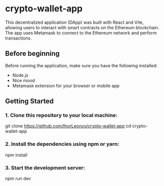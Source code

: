 # crypto-wallet-app

This decentralized application (DApp) was built with React and Vite, allowing users to interact with smart contracts on the Ethereum blockchain. 
The app uses Metamask to connect to the Ethereum network and perform transactions.

## Before beginning

Before running the application, make sure you have the following installed:

- Node.js
- Nice mood
- Metamask extension for your browser or mobile app

## Getting Started

### 1. Clone this repository to your local machine:

git clone https://github.com/IhorLeonov/crypto-wallet-app
cd crypto-wallet-app

### 2. Install the dependencies using npm or yarn:

npm install

### 3. Start the development server:

npm run dev

